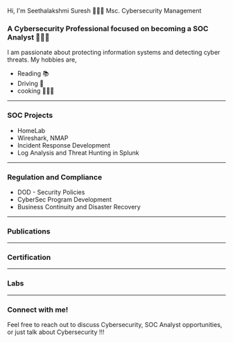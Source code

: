 Hi, I'm Seethalakshmi Suresh 🙋🏻‍♀️ Msc. Cybersecurity Management <br/> 

 
### A Cybersecurity Professional focused on becoming a SOC Analyst  👩🏻‍💻
I am passionate about protecting information systems and detecting cyber threats.  My hobbies are, 
- Reading 📚
- Driving 🚗
- cooking 👩🏻‍🍳
  

---
### SOC Projects
- HomeLab
- Wireshark, NMAP
- Incident Response Development
- Log Analysis and Threat Hunting in Splunk
---
### Regulation and Compliance
- DOD - Security Policies
- CyberSec Program Development
- Business Continuity and Disaster Recovery
---
### Publications
---
### Certification
---
### Labs
---

### Connect with me!  
Feel free to reach out to discuss Cybersecurity, SOC Analyst opportunities, or just talk about Cybersecurity !!!  


